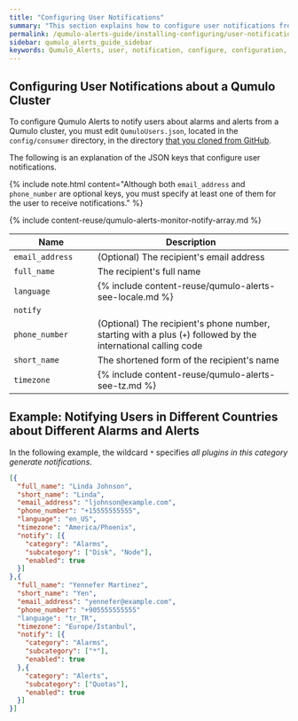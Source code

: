 ```yaml
---
title: "Configuring User Notifications"
summary: "This section explains how to configure user notifications from Qumulo Alerts."
permalink: /qumulo-alerts-guide/installing-configuring/user-notifications.html
sidebar: qumulo_alerts_guide_sidebar
keywords: Qumulo_Alerts, user, notification, configure, configuration, JSON
---
```


## Configuring User Notifications about a Qumulo Cluster
To configure Qumulo Alerts to notify users about alarms and alerts from a Qumulo cluster, you must edit `QumuloUsers.json`, located in the `config/consumer` directory, in the directory [that you cloned from GitHub](installing-connecting-to-qumulo-cluster.md#clone-qumuloalerts-repository).

The following is an explanation of the JSON keys that configure user notifications.

{% include note.html content="Although both `email_address` and `phone_number` are optional keys, you must specify at least one of them for the user to receive notifications." %}

<table>
  <colgroup>
    <col span="1" style="width: 30%;">
    <col span="1" style="width: 70%;">
  </colgroup>
<thead>
  <tr>
    <th>Name</th>
    <th>Description</th>
  </tr>
</thead>
<tbody>
  <tr>
    <td><code>email_address</code></td>
    <td>(Optional) The recipient's email address</td>
  </tr>   
  <tr>
    <td><code>full_name</code></td>
    <td>The recipient's full name</td>
  </tr>
  <tr>
    <td><code>language</code></td>
    <td>
    {% include content-reuse/qumulo-alerts-see-locale.md %}
    </td>
  </tr>
  <tr>
    <td><code>notify</code></td>
    {% include content-reuse/qumulo-alerts-monitor-notify-array.md %}
  </tr>   
  <tr>
    <td><code>phone_number</code></td>
    <td>(Optional) The recipient's phone number, starting with a plus (<code>+</code>) followed by the international calling code</td>
  </tr>  
  <tr>
    <td><code>short_name</code></td>
    <td>The shortened form of the recipient's name</td>
  </tr> 
  <tr>
    <td><code>timezone</code></td>
    <td>
    {% include content-reuse/qumulo-alerts-see-tz.md %}
    </td>
  </tr>     
</tbody>
</table>

## Example: Notifying Users in Different Countries about Different Alarms and Alerts
In the following example, the wildcard `*` specifies _all plugins in this category generate notifications_.

```json
[{
  "full_name": "Linda Johnson",
  "short_name": "Linda",
  "email_address": "ljohnson@example.com",
  "phone_number": "+15555555555",
  "language": "en_US",
  "timezone": "America/Phoenix",
  "notify": [{
    "category": "Alarms",
    "subcategory": ["Disk", "Node"],
    "enabled": true
  }]
},{
  "full_name": "Yennefer Martinez",
  "short_name": "Yen",
  "email_address": "yennefer@example.com",
  "phone_number": "+905555555555"
  "language": "tr_TR",
  "timezone": "Europe/Istanbul",
  "notify": [{
    "category": "Alarms",
    "subcategory": ["*"],
    "enabled": true
  },{
    "category": "Alerts",
    "subcategory": ["Quotas"],
    "enabled": true
  }]
}]
```

